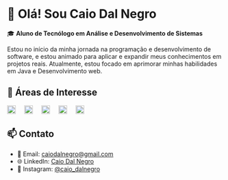 # 👋 Olá! Sou Caio Dal Negro

🎓 **Aluno de Tecnólogo em Análise e Desenvolvimento de Sistemas**

Estou no início da minha jornada na programação e desenvolvimento de software, e estou animado para aplicar e expandir meus conhecimentos em projetos reais. Atualmente, estou focado em aprimorar minhas habilidades em Java e Desenvolvimento web.

## 🚀 Áreas de Interesse
<div align="left">
  <img src="https://cdn.jsdelivr.net/gh/devicons/devicon/icons/javascript/javascript-original.svg" height="20" alt="javascript logo"  />
  <img width="12" />
  <img src="https://cdn.jsdelivr.net/gh/devicons/devicon/icons/html5/html5-original.svg" height="20" alt="html5 logo"  />
  <img width="12" />
  <img src="https://cdn.jsdelivr.net/gh/devicons/devicon/icons/css3/css3-original.svg" height="20" alt="css3 logo"  />
  <img width="12" />
  <img src="https://cdn.jsdelivr.net/gh/devicons/devicon/icons/java/java-original.svg" height="20" alt="java logo"  />
  <img width="12" />
  <img src="https://cdn.jsdelivr.net/gh/devicons/devicon/icons/visualstudio/visualstudio-plain.svg" height="20" alt="visualstudio logo"  />
</div>

## 📫 Contato
- 📧 Email: [caiodalnegro@gmail.com](mailto:caiodalnegro@gmail.com)
- 🌐 LinkedIn: [Caio Dal Negro](https://www.linkedin.com/in/caio-dal-negro-ab85602b4/)
- 📸 Instagram: [@caio_dalnegro](https://www.instagram.com/caio.dns/)
